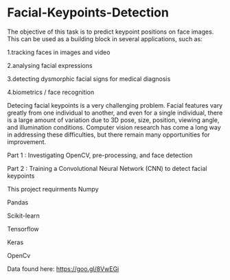 # Facial-Keypoints-Detection

The objective of this task is to predict keypoint positions on face images. This can be used as a building block in several applications, such as:

1.tracking faces in images and video

2.analysing facial expressions

3.detecting dysmorphic facial signs for medical diagnosis

4.biometrics / face recognition

Detecing facial keypoints is a very challenging problem.  Facial features vary greatly from one individual to another, and even for a single individual, there is a large amount of variation due to 3D pose, size, position, viewing angle, and illumination conditions. Computer vision research has come a long way in addressing these difficulties, but there remain many opportunities for improvement.


Part 1 : Investigating OpenCV, pre-processing, and face detection

Part 2 : Training a Convolutional Neural Network (CNN) to detect facial keypoints


This project requirments
Numpy

Pandas

Scikit-learn

Tensorflow

Keras

OpenCv


Data found here: https://goo.gl/8VwEGi
